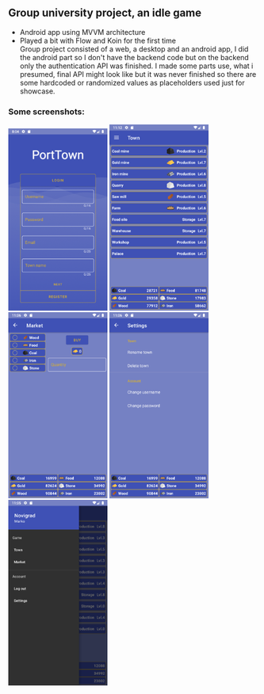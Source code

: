 ## Group university project, an idle game
- Android app using MVVM architecture
- Played a bit with Flow and Koin for the first time\
Group project consisted of a web, a desktop and an android app, I did the android part so I don't have the backend code but on the backend only the authentication API was finished. I made some parts use, what i presumed, final API might look like but it was never finished so there are some hardcoded or randomized values as placeholders used just for showcase.
### Some screenshots:
<img src="./screenshots/porttown1.png" width="200"/>
<img src="./screenshots/porttown2.png" width="200"/>
<img src="./screenshots/porttown3.png" width="200"/>
<img src="./screenshots/porttown4.png" width="200"/>
<img src="./screenshots/porttown5.png" width="200"/>